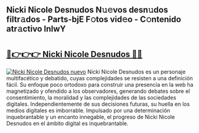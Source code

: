 ## Nicki Nicole Desnudos N𝚞𝚎vos desn𝚞dos filtr𝚊dos - Parts-bjE F𝚘tos vid𝚎o - C𝚘ntenido atr𝚊ctivo lnlwY

# <h2><a href="http://mb89kh.tromn.icu/?c=Nicki+Nicole+Desnudos">🔗👉👉👉 Nicki Nicole Desnudos 🔗🔗</a></h2>

[![Nicki Nicole Desnudos nuevo](https://i.imgur.com/pEAQMta.gif)](http://mb89kh.tromn.icu/?c=Nicki+Nicole+Desnudos)
Nicki Nicole Desnudos es un personaje multifacético y debatido, cuyas complejidades se resisten a una definición fácil.  Su enfoque poco ortodoxo para construir una presencia en la web ha magnetizado y ofendido a los observadores, generando debates sobre el consentimiento, la moralidad y las complejidades de las sociedades digitales. Independientemente de sus decisiones futuras, su huella en los medios digitales es imborrable. Impulsado por una determinación inquebrantable y un encanto innegable, el progreso de Nicki Nicole Desnudos en el ámbito digital es inquebrantable.
